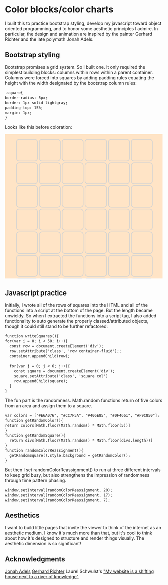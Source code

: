 # Color blocks/color charts

I built this to practice bootstrap styling, develop my javascript toward object oriented programming, and to honor some aesthetic principles I admire. In particular, the design and animation are inspired by the painter Gerhard Richter and the late polymath Jonah Adels.

## Bootstrap styling

Bootstrap promises a grid system. So I built one. It only required the simplest building blocks: columns within rows within a parent container. Columns were forced into squares by adding padding rules equating the height with the width designated by the bootstrap column rules:

```
.square{
border-radius: 5px;
border: 1px solid lightgray;
padding-top: 15%;
margin: 1px;
}
```

Looks like this before coloration:

![](assets/squares.png)

## Javascript practice

Initially, I wrote all of the rows of squares into the HTML and all of the functions into a script at the bottom of the page. But the length became unwieldy. So when I extracted the functions into a script tag, I also added functionality to auto generate the properly classed/attributed objects, though it could still stand to be further refactored:

```
function writeSquares(){
for(var i = 0; i < 50; i++){
  const row = document.createElement('div');
  row.setAttribute('class', 'row container-fluid');;
  container.appendChild(row);

  for(var j = 0; j < 6; j++){
    const square = document.createElement('div');
    square.setAttribute('class', 'square col')
    row.appendChild(square);
  }
}
```

The fun part is the randomness. Math.random functions return of five colors from an area and assign them to a square.

```
var colors = ["#E6A076", "#CC7F5A", "#406E85", "#0F4661", "#F9C850"];
function getRandomColor(){
return colors[Math.floor(Math.random() * Math.floor(5))]
}
function getRandomSquare(){
  return divs[Math.floor(Math.random() * Math.floor(divs.length))]
}
function randomColorReassignment(){
  getRandomSquare().style.background = getRandomColor();
}
```

But then I set randomColorReassignment() to run at three different intervals to keep grid busy, but also strengthens the impression of randomness through time pattern phasing.

```
window.setInterval(randomColorReassignment, 20);
window.setInterval(randomColorReassignment, 17);
window.setInterval(randomColorReassignment, 7);
```

## Aesthetics

I want to build little pages that invite the viewer to think of the internet as an aesthetic medium. I know it's much more than that, but it's cool to think about how it's designed to structure and render things visually. The aesthetic dimension is so significant!

## Acknowledgments
[Jonah Adels](http://environment.yale.edu/news/article/remembering-jonah-adels/)
[Gerhard Richter](https://news.artnet.com/art-world/gerhard-richter-color-charts-turn-50-322319)
Laurel Schwulst's ["My website is a shifting house next to a river of knowledge"](https://thecreativeindependent.com/people/laurel-schwulst-my-website-is-a-shifting-house-next-to-a-river-of-knowledge-what-could-yours-be/)
